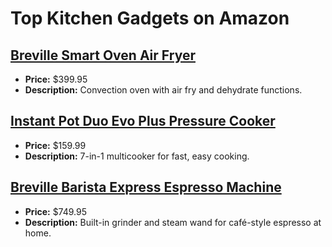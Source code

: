 # Top Kitchen Gadgets on Amazon

## [Breville Smart Oven Air Fryer](https://www.amazon.com/dp/B07WTH7B8N?tag=mychanneld-20)
- **Price:** $399.95
- **Description:** Convection oven with air fry and dehydrate functions.

## [Instant Pot Duo Evo Plus Pressure Cooker](https://www.amazon.com/dp/B07RCNHTLS?tag=mychanneld-20)
- **Price:** $159.99
- **Description:** 7-in-1 multicooker for fast, easy cooking.

## [Breville Barista Express Espresso Machine](https://www.amazon.com/dp/B00CH9QWOU?tag=mychanneld-20)
- **Price:** $749.95
- **Description:** Built-in grinder and steam wand for café-style espresso at home.

